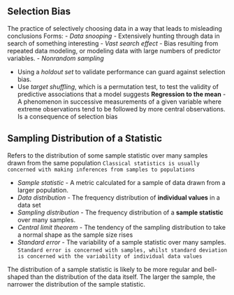## Selection Bias
The practice of selectively choosing data in a way that leads to misleading conclusions
Forms:
	- *Data snooping* - Extensively hunting through data in search of something interesting
	- *Vast search effect* - Bias resulting from repeated data modeling, or modeling data with large numbers of predictor variables.
	- *Nonrandom sampling*
- Using a *holdout set* to validate performance can guard against selection bias.
- Use *target shuffling*, which is a permutation test, to test the validity of predictive associations that a model suggests
**Regression to the mean** - A phenomenon in successive measurements of a given variable where extreme observations tend to be followed by more central observations. Is a consequence of selection bias

## Sampling Distribution of a Statistic
Refers to the distribution of some sample statistic over many samples drawn from the same population
`Classical statistics is usually concerned with making inferences from samples to populations`
- *Sample statistic* - A metric calculated for a sample of data drawn from a larger population.
- *Data distribution* - The frequency distribution of **individual values** in a data set
- *Sampling distribution* - The frequency distribution of a **sample statistic** over many samples.
- *Central limit theorem* - The tendency of the sampling distribution to take a normal shape as the sample size rises
- *Standard error* - The variability of a sample statistic over many samples.
`Standard error is concerned with samples, whilst standard deviation is concerned with the variability of individual data values`

The distribution of a sample statistic is likely to be more regular and bell-shaped than the distribution of the data itself. The larger the sample, the narrower the distribution of the sample statistic.